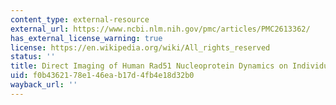 ```yaml
---
content_type: external-resource
external_url: https://www.ncbi.nlm.nih.gov/pmc/articles/PMC2613362/
has_external_license_warning: true
license: https://en.wikipedia.org/wiki/All_rights_reserved
status: ''
title: Direct Imaging of Human Rad51 Nucleoprotein Dynamics on Individual DNA Molecules
uid: f0b43621-78e1-46ea-b17d-4fb4e18d32b0
wayback_url: ''
---
```

